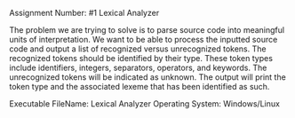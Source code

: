 Assignment Number: #1 Lexical Analyzer 

The problem we are trying to solve is to parse source code into meaningful units of interpretation. We want to be able to process 
the inputted source code and output a list of recognized versus unrecognized tokens. The recognized tokens should be identified 
by their type. These token types include identifiers, integers, separators, operators, and keywords. The unrecognized tokens 
will be indicated as unknown. The output will print the token type and the associated lexeme that has been identified as such.

Executable FileName: Lexical Analyzer
Operating System:	 Windows/Linux
